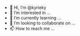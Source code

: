 - 👋 Hi, I’m @kyrieky
- 👀 I’m interested in ...
- 🌱 I’m currently learning ...
- 💞️ I’m looking to collaborate on ...
- 📫 How to reach me ...

<!---
kyrieky/kyrieky is a ✨ special ✨ repository because its `README.md` (this file) appears on your GitHub profile.
You can click the Preview link to take a look at your changes.
--->
